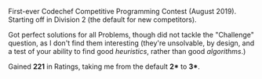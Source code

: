 First-ever Codechef Competitive Programming Contest (August 2019).  Starting off in Division 2 (the default for new competitors).

Got perfect solutions for all Problems, though did not tackle the "Challenge" question, as I don't find them interesting (they're unsolvable, by design, and a test of your ability to find good *heuristics*, rather than good *algorithms*.)

Gained **221** in Ratings, taking me from the default **2\*** to **3\***.
